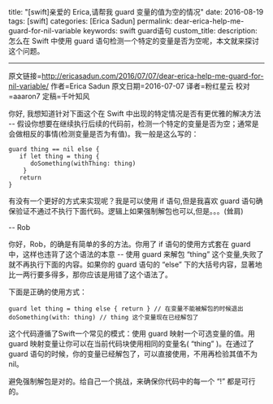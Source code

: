 title: "[swift]亲爱的 Erica,请帮我 guard 变量的值为空的情况"
date: 2016-08-19
tags: [swift]
categories: [Erica Sadun]
permalink: dear-erica-help-me-guard-for-nil-variable
keywords: swift guard语句
custom_title: 
description: 怎么在 Swift 中使用 guard 语句检测一个特定的变量是否为空呢，本文就来探讨这个问题。

---
原文链接=http://ericasadun.com/2016/07/07/dear-erica-help-me-guard-for-nil-variable/
作者=Erica Sadun
原文日期=2016-07-07
译者=粉红星云
校对=aaaron7
定稿=千叶知风

<!--此处开始正文-->

你好,
我想知道针对下面这个在 Swift 中出现的特定情况是否有更优雅的解决方法 -- 假设你想要在继续执行后续的代码前，检测一个特定的变量是否为空；通常是会做相反的事情(检测变量是否为有值)。我一般是这么写的：

```
guard thing == nil else {
   if let thing = thing {
      doSomething(withThing: thing)
    }
   return
}
```

有没有一个更好的方式来实现呢？我是可以使用 if 语句,但是我喜欢 guard 语句确保验证不通过不执行下面代码。逻辑上如果强制解包也可以,但是。。。(耸肩)

<!--more-->

-- Rob

你好，Rob，的确是有简单的多的方法。你用了 if 语句的使用方式套在 guard 中，这样也违背了这个语法的本意 -- 使用 guard 来解包 “thing” 这个变量,失败了就不再执行下面的内容。如果你的 guard 语句的 “else” 下的大括号内容，显著地比一两行要多得多，那你应该是用错了这个语法了。

下面是正确的使用方式：

```
guard let thing = thing else { return } // 在变量不能被解包的时候退出
doSomething(with: thing) // thing 这个变量现在已经解包了
```

这个代码遵循了Swift一个常见的模式：使用 guard 映射一个可选变量的值。用guard 映射变量让你可以在当前代码块使用相同的变量名( “thing” )。在通过了 guard 语句的时候，你的变量已经解包了，可以直接使用，不用再检验其值不为nil。

避免强制解包是对的。给自己一个挑战，来确保你代码中的每一个 “!” 都是可行的。
